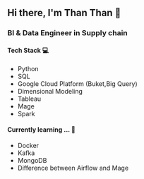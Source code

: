 ## Hi there, I'm Than Than 👋

<!--
**thanthan9794/thanthan9794** is a ✨ _special_ ✨ repository because its `README.md` (this file) appears on your GitHub profile.

Here are some ideas to get you started:

- 🔭 I’m currently working on ...
- 🌱 I’m currently learning ...
- 👯 I’m looking to collaborate on ...
- 🤔 I’m looking for help with ...
- 💬 Ask me about ...
- 📫 How to reach me: ...
- 😄 Pronouns: ...
- ⚡ Fun fact: ...
-->

### BI & Data Engineer in Supply chain


#### Tech Stack 💻
* Python
* SQL
* Google Cloud Platform (Buket,Big Query)
* Dimensional Modeling
* Tableau
* Mage
* Spark

#### Currently learning ... 🌱
* Docker
* Kafka
* MongoDB
* Difference between Airflow and Mage
